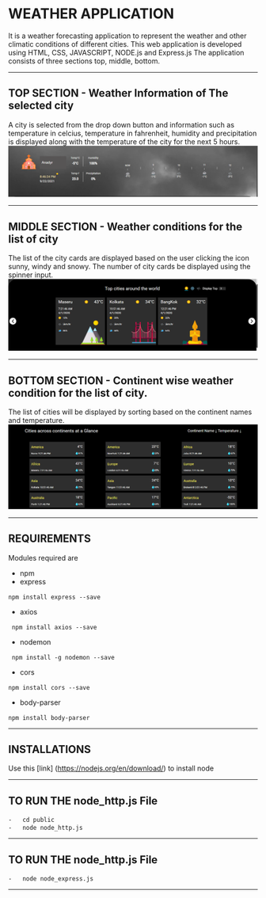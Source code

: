 # WEATHER APPLICATION

It is a weather forecasting application to represent the weather and other climatic conditions of different cities. This web application is developed using HTML, CSS, JAVASCRIPT, NODE.js and Express.js
The application consists of three sections top, middle, bottom.

---

## TOP SECTION - Weather Information of The selected city

A city is selected from the drop down button and information such as temperature in celcius, temperature in fahrenheit, humidity and precipitation is displayed along with the temperature of the city for the next 5 hours.
![Top](assets/img/top.PNG)

---

## MIDDLE SECTION - Weather conditions for the list of city

The list of the city cards are displayed based on the user clicking the icon sunny, windy and snowy. The number of city cards be displayed using the spinner input.
![Middle](assets/img/middle.PNG)

---

## BOTTOM SECTION - Continent wise weather condition for the list of city.

The list of cities will be displayed by sorting based on the continent names and temperature.
![Bottom](assets/img/bottom.PNG)

---

## REQUIREMENTS

Modules required are

-   npm
-   express

```
npm install express --save
```

-   axios

```
 npm install axios --save
```

-   nodemon

```
 npm install -g nodemon --save
```

-   cors
```
npm install cors --save
```

- body-parser
```
npm install body-parser
```

---
## INSTALLATIONS

Use this [link] (https://nodejs.org/en/download/) to install node

---

## TO RUN THE node_http.js File
```
-   cd public
-   node node_http.js
```
---
## TO RUN THE node_http.js File
```
-   node node_express.js
```
---